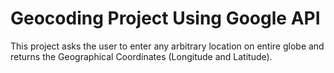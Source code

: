 # Geocoding Project Using Google API
This project asks the user to enter any arbitrary location on entire globe and returns the Geographical Coordinates (Longitude and Latitude).
